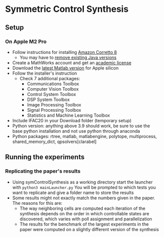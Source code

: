 # Symmetric Control Synthesis

## Setup

### On Apple M2 Pro

- Follow instructions for installing [Amazon Corretto 8](https://www.mathworks.com/support/requirements/apple-silicon.html)
  - You may have to [remove existing Java versions](https://www.java.com/en/download/help/mac_uninstall_java.html)
- Create a  MathWorks account and get an [academic license](https://www.mathworks.com/products/matlab-campus.html)
- Download the [latest Matlab version](https://www.mathworks.com/downloads) for Apple silicon
- Follow the installer's instruction
  - Check 7 additional packages:
    - Communications Toolbox
    - Computer Vision Toolbox
    - Control System Toolbox
    - DSP System Toolbox
    - Image Processing Toolbox
    - Signal Processing Toolbox
    - Statistics and Machine Learning Toolbox
- Include IFAC20 in your Download folder (temporary setup)
- Python version: anything above 3.9 should work, be sure to use the base python installation and not use python through anaconda
- Python packages: rtree, matlab, matlabengine, polytope, multiprocess, shared_memory_dict, qpsolvers\[clarabel\]

## Running the experiments

### Replicating the paper's results

- Using symControlSynthesis as a working directory start the launcher with
```python3 mainLauncher.py```
You will be prompted to which tests you want to replicate and give a folder name to store the results
- Some results might not exactly match the numbers given in the paper. The reasons for this are:
  - The way neighboring cells are computed each iteration of the synthesis depends on the order in which controllable states are discovered, which varies with poll assignment and parallelization
  - The results for the benchmark of the largest experiments in the paper were computed on a slightly different version of the synthesis